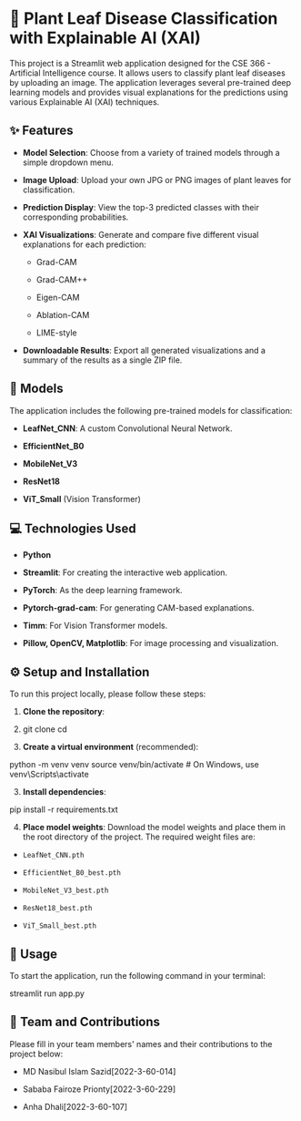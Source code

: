 # 🌿 Plant Leaf Disease Classification with Explainable AI (XAI)

This project is a Streamlit web application designed for the CSE 366 - Artificial Intelligence course. It allows users to classify plant leaf diseases by uploading an image. The application leverages several pre-trained deep learning models and provides visual explanations for the predictions using various Explainable AI (XAI) techniques.

## ✨ Features

* **Model Selection**: Choose from a variety of trained models through a simple dropdown menu.

* **Image Upload**: Upload your own JPG or PNG images of plant leaves for classification.

* **Prediction Display**: View the top-3 predicted classes with their corresponding probabilities.

* **XAI Visualizations**: Generate and compare five different visual explanations for each prediction:

  * Grad-CAM

  * Grad-CAM++

  * Eigen-CAM

  * Ablation-CAM

  * LIME-style

* **Downloadable Results**: Export all generated visualizations and a summary of the results as a single ZIP file.

## 🤖 Models

The application includes the following pre-trained models for classification:

* **LeafNet_CNN**: A custom Convolutional Neural Network.

* **EfficientNet_B0**

* **MobileNet_V3**

* **ResNet18**

* **ViT_Small** (Vision Transformer)

## 💻 Technologies Used

* **Python**

* **Streamlit**: For creating the interactive web application.

* **PyTorch**: As the deep learning framework.

* **Pytorch-grad-cam**: For generating CAM-based explanations.

* **Timm**: For Vision Transformer models.

* **Pillow, OpenCV, Matplotlib**: For image processing and visualization.

## ⚙️ Setup and Installation

To run this project locally, please follow these steps:

1. **Clone the repository**:

2. git clone <your-repository-url>
cd <your-repository-name>

2. **Create a virtual environment** (recommended):

python -m venv venv
source venv/bin/activate  # On Windows, use venv\Scripts\activate


3. **Install dependencies**:

pip install -r requirements.txt


4. **Place model weights**:
Download the model weights and place them in the root directory of the project. The required weight files are:

* `LeafNet_CNN.pth`

* `EfficientNet_B0_best.pth`

* `MobileNet_V3_best.pth`

* `ResNet18_best.pth`

* `ViT_Small_best.pth`

## 🚀 Usage

To start the application, run the following command in your terminal:

streamlit run app.py


## 👥 Team and Contributions

Please fill in your team members' names and their contributions to the project below:

* MD Nasibul Islam Sazid[2022-3-60-014]

* Sababa Fairoze Prionty[2022-3-60-229]

* Anha Dhali[2022-3-60-107]


